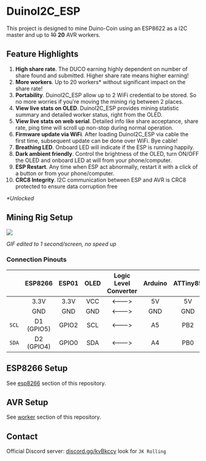 # DuinoI2C_ESP
This project is designed to mine Duino-Coin using an ESP8622 as a I2C master and up to ~~10~~ **20** AVR workers.

## Feature Highlights
1. **High share rate**. The DUCO earning highly dependent on number of share found and submitted. Higher share rate means higher earning!
2. **More workers**. Up to 20 workers* without significant impact on the share rate!
3. **Portability**. DuinoI2C_ESP allow up to 2 WiFi credential to be stored. So no more worries if you're moving the mining rig between 2 places.
4. **View live stats on OLED**. DuinoI2C_ESP provides mining statistic summary and detailed worker status, right from the OLED.
5. **View live stats on web serial**. Detailed info like share acceptance, share rate, ping time will scroll up non-stop during normal operation.
6. **Firmware update via WiFi**. After loading DuinoI2C_ESP via cable the first time, subsequent update can be done over WiFi. Bye cable!
7. **Breathing LED**. Onboard LED will indicate if the ESP is running happily.
8. **Dark ambient friendly**. Control the brightness of the OLED, turn ON/OFF the OLED and onboard LED at will from your phone/computer.
9. **ESP Restart**. Any time when ESP act abnormally, restart it with a click of a button or from your phone/computer.
10. **CRC8 Integrity**. I2C communication between ESP and AVR is CRC8 protected to ensure data corruption free

*\*Unlocked*

## Mining Rig Setup
![](resource/DuinoI2C_ESP-rig.gif)

*GIF edited to 1 second/screen, no speed up*

### Connection Pinouts
|| ESP8266 | ESP01 | OLED | Logic Level Converter | Arduino | ATTiny85 |
|:-:| :----: | :----: | :--: | :-----: | :-----: | :-----: |
||3.3V | 3.3V | VCC | <---> | 5V | 5V |
||GND | GND | GND | <---> | GND | GND |
|`SCL`|D1 (GPIO5) | GPIO2 | SCL | <---> | A5 | PB2 |
|`SDA`|D2 (GPIO4) | GPIO0 | SDA | <---> | A4 | PB0 |

## ESP8266 Setup
See [esp8266](https://github.com/JK-Rolling/DuinoI2C_ESP/tree/main/esp8266) section of this repository.

## AVR Setup
See [worker](https://github.com/JK-Rolling/DuinoI2C_ESP/tree/main/worker) section of this repository.

## Contact
Official Discord server: [discord.gg/kvBkccy](https://discord.com/invite/kvBkccy) look for `JK Rolling`
